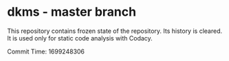 # dkms - master branch

This repository contains frozen state of the repository.
Its history is cleared. It is used only for static code
analysis with Codacy.

Commit Time: 1699248306